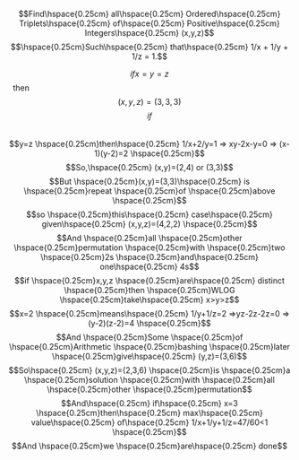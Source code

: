 $$Find\hspace{0.25cm} all\hspace{0.25cm} Ordered\hspace{0.25cm} Triplets\hspace{0.25cm} of\hspace{0.25cm} Positive\hspace{0.25cm} Integers\hspace{0.25cm} (x,y,z)$$ 
$$\hspace{0.25cm}Such\hspace{0.25cm} that\hspace{0.25cm} 1/x + 1/y + 1/z = 1.$$


$$if x=y=z$$ &nbsp; then &nbsp; $$(x,y,z)=(3,3,3)$$
$$if$$&nbsp;$$y=z \hspace{0.25cm}then\hspace{0.25cm} 1/x+2/y=1 => xy-2x-y=0 => (x-1)(y-2)=2 \hspace{0.25cm}$$
$$So,\hspace{0.25cm} (x,y)=(2,4) or (3,3)$$
$$But \hspace{0.25cm}(x,y)=(3,3)\hspace{0.25cm} is \hspace{0.25cm}repeat \hspace{0.25cm}of \hspace{0.25cm}above \hspace{0.25cm}$$
$$so \hspace{0.25cm}this\hspace{0.25cm} case\hspace{0.25cm} given\hspace{0.25cm} (x,y,z)=(4,2,2) \hspace{0.25cm}$$
$$And \hspace{0.25cm}all \hspace{0.25cm}other \hspace{0.25cm}permutation \hspace{0.25cm}with \hspace{0.25cm}two \hspace{0.25cm}2s \hspace{0.25cm}and\hspace{0.25cm} one\hspace{0.25cm} 4s$$
$$if \hspace{0.25cm}x,y,z \hspace{0.25cm}are\hspace{0.25cm} distinct \hspace{0.25cm}then \hspace{0.25cm}WLOG \hspace{0.25cm}take\hspace{0.25cm} x>y>z$$
$$x=2 \hspace{0.25cm}means\hspace{0.25cm} 1/y+1/z=2 =>yz-2z-2z=0 => (y-2)(z-2)=4 \hspace{0.25cm}$$
$$And \hspace{0.25cm}Some \hspace{0.25cm}of \hspace{0.25cm}Arithmetic \hspace{0.25cm}bashing \hspace{0.25cm}later \hspace{0.25cm}give\hspace{0.25cm} (y,z)=(3,6)$$
$$So\hspace{0.25cm} (x,y,z)=(2,3,6) \hspace{0.25cm}is \hspace{0.25cm}a \hspace{0.25cm}solution \hspace{0.25cm}with \hspace{0.25cm}all \hspace{0.25cm}other \hspace{0.25cm}permutation$$
$$And\hspace{0.25cm} if\hspace{0.25cm} x=3 \hspace{0.25cm}then\hspace{0.25cm} max\hspace{0.25cm} value\hspace{0.25cm} of\hspace{0.25cm} 1/x+1/y+1/z=47/60<1 \hspace{0.25cm}$$
$$And \hspace{0.25cm}we \hspace{0.25cm}are\hspace{0.25cm} done$$
